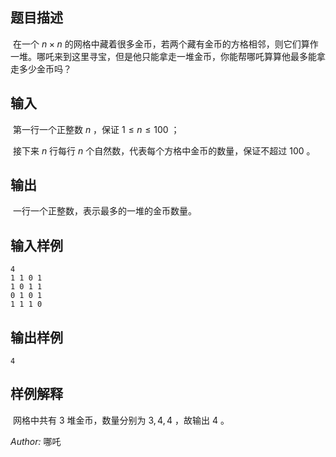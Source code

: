 ## 题目描述

​	在一个 $n\times n$ 的网格中藏着很多金币，若两个藏有金币的方格相邻，则它们算作一堆。哪吒来到这里寻宝，但是他只能拿走一堆金币，你能帮哪吒算算他最多能拿走多少金币吗？

## 输入

​	第一行一个正整数 $n$ ，保证 $1\le n\le 100$ ；

​	接下来 $n$ 行每行 $n$ 个自然数，代表每个方格中金币的数量，保证不超过 $100$ 。

## 输出

​	一行一个正整数，表示最多的一堆的金币数量。

## 输入样例

    4
    1 1 0 1
    1 0 1 1
    0 1 0 1
    1 1 1 0

## 输出样例

    4

## 样例解释

​	网格中共有 $3$ 堆金币，数量分别为 $3, 4, 4$ ，故输出 $4$ 。

*Author:* 哪吒